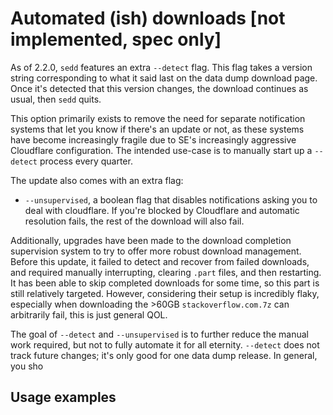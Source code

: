 # Automated (ish) downloads [not implemented, spec only]

As of 2.2.0, `sedd` features an extra `--detect` flag. This flag takes a version string corresponding to what it said last on the data dump download page. Once it's detected that this version changes, the download continues as usual, then `sedd` quits. 

This option primarily exists to remove the need for separate notification systems that let you know if there's an update or not, as these systems have become increasingly fragile due to SE's increasingly aggressive Cloudflare configuration. The intended use-case is to manually start up a `--detect` process every quarter. 

The update also comes with an extra flag:
* `--unsupervised`, a boolean flag that disables notifications asking you to deal with cloudflare. If you're blocked by Cloudflare and automatic resolution fails, the rest of the download will also fail.

Additionally, upgrades have been made to the download completion supervision system to try to offer more robust download management. Before this update, it failed to detect and recover from failed downloads, and required manually interrupting, clearing `.part` files, and then restarting. It has been able to skip completed downloads for some time, so this part is still relatively targeted. However, considering their setup is incredibly flaky, especially when downloading the &gt;60GB `stackoverflow.com.7z` can arbitrarily fail, this is just general QOL.

The goal of `--detect` and `--unsupervised` is to further reduce the manual work required, but not to fully automate it for all eternity. `--detect` does not track future changes; it's only good for one data dump release. In general, you sho

## Usage examples
